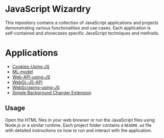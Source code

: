 # JavaScript Wizardry

This repository contains a collection of JavaScript applications and projects demonstrating various functionalities and use cases. Each application is self-contained and showcases specific JavaScript techniques and methods.

# Applications

- [Cookies-Using-JS](./Cookies-Using-JS)
- [ML-model](./ML-model)
- [Web-API-using-JS](./Web-API-CRUD-using-JS)
- [WebGL-JS-API](./WebGL-JS-API)
- [WebScraping-using-JS](./WebScraping-using-JS)
- [Simple Background Changer Extension](./simple-background-changer-extension)

## Usage

Open the HTML files in your web browser or run the JavaScript files using Node.js or a similar runtime. Each project folder contains a `README.md` file with detailed instructions on how to run and interact with the application.
